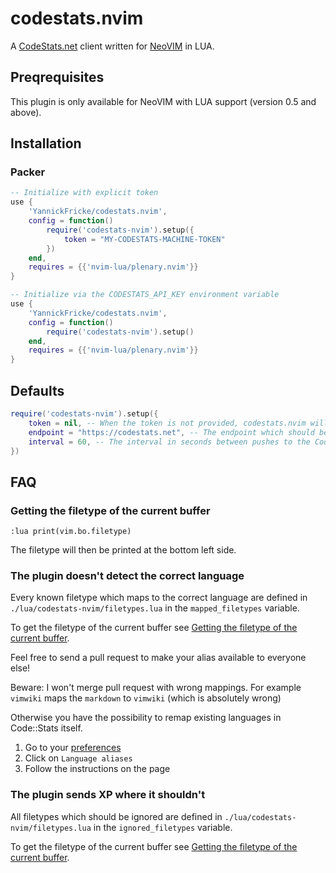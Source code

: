 # codestats.nvim

A [CodeStats.net](https://codestats.net/) client written for [NeoVIM](https://github.com/neovim/neovim) in LUA.

## Preqrequisites

This plugin is only available for NeoVIM with LUA support (version 0.5 and above).

## Installation

### Packer

```lua
-- Initialize with explicit token
use {
    'YannickFricke/codestats.nvim',
    config = function()
        require('codestats-nvim').setup({
            token = "MY-CODESTATS-MACHINE-TOKEN"
        })
    end,
    requires = {{'nvim-lua/plenary.nvim'}}
}

-- Initialize via the CODESTATS_API_KEY environment variable
use {
    'YannickFricke/codestats.nvim',
    config = function()
        require('codestats-nvim').setup()
    end,
    requires = {{'nvim-lua/plenary.nvim'}}
}
```

## Defaults

```lua
require('codestats-nvim').setup({
    token = nil, -- When the token is not provided, codestats.nvim will fallback to the CODESTATS_API_KEY environment variable
    endpoint = "https://codestats.net", -- The endpoint which should be used. Mostly you dont want to overwrite it
    interval = 60, -- The interval in seconds between pushes to the CodeStats API
})
```

## FAQ

### Getting the filetype of the current buffer

```vim
:lua print(vim.bo.filetype)
```

The filetype will then be printed at the bottom left side.

### The plugin doesn't detect the correct language

Every known filetype which maps to the correct language are defined in `./lua/codestats-nvim/filetypes.lua` in the `mapped_filetypes` variable.

To get the filetype of the current buffer see [Getting the filetype of the current buffer](#getting-the-filetype-of-the-current-buffer).

Feel free to send a pull request to make your alias available to everyone else!

Beware: I won't merge pull request with wrong mappings.
For example `vimwiki` maps the `markdown` to `vimwiki` (which is absolutely wrong)

Otherwise you have the possibility to remap existing languages in Code::Stats itself.

1. Go to your [preferences](https://codestats.net/my/preferences)
2. Click on `Language aliases`
3. Follow the instructions on the page

### The plugin sends XP where it shouldn't

All filetypes which should be ignored are defined in `./lua/codestats-nvim/filetypes.lua` in the `ignored_filetypes` variable.

To get the filetype of the current buffer see [Getting the filetype of the current buffer](#getting-the-filetype-of-the-current-buffer).

